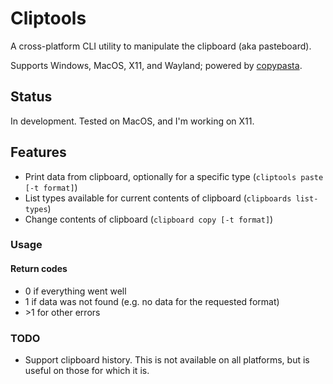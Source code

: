 # Cliptools

A cross-platform CLI utility to manipulate the clipboard (aka pasteboard).

Supports Windows, MacOS, X11, and Wayland; powered by [copypasta](https://github.com/alacritty/copypasta).

## Status

In development. Tested on MacOS, and I'm working on X11.

## Features

 - Print data from clipboard, optionally for a specific type (`cliptools paste [-t format]`)
 - List types available for current contents of clipboard (`clipboards list-types`)
 - Change contents of clipboard (`clipboard copy [-t format]`)

### Usage

#### Return codes

* 0 if everything went well
* 1 if data was not found (e.g. no data for the requested format)
* \>1 for other errors

### TODO

 - Support clipboard history. This is not available on all platforms, but is useful on those for which it is.
